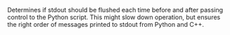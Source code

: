 Determines if stdout should be flushed each time before and after passing control to the Python script.
This might slow down operation, but ensures the right order of messages printed
to stdout from Python and C++.
